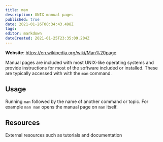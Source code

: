 ```yaml
---
title: man
description: UNIX manual pages
published: true
date: 2021-01-26T00:34:43.498Z
tags: 
editor: markdown
dateCreated: 2021-01-25T23:35:09.204Z
---
```


**Website**: <https://en.wikipedia.org/wiki/Man%20page>

Manual pages are included with most UNIX-like operating systems and provide instructions for most of the software included or installed. These are typically accessed with with the `man` command.

## Usage

Running `man` followed by the name of another command or topic. For example `man man` opens the manual page on `man` itself.

## Resources

External resources such as tutorials and documentation
